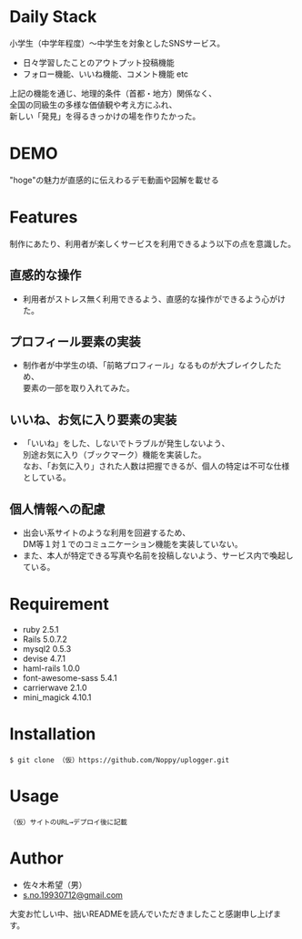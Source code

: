 # Daily Stack
 小学生（中学年程度）〜中学生を対象としたSNSサービス。
 * 日々学習したことのアウトプット投稿機能
 * フォロー機能、いいね機能、コメント機能 etc  
   
 上記の機能を通じ、地理的条件（首都・地方）関係なく、  
 全国の同級生の多様な価値観や考え方にふれ、  
 新しい「発見」を得るきっかけの場を作りたかった。
 
# DEMO
 "hoge"の魅力が直感的に伝えわるデモ動画や図解を載せる
 
# Features
 制作にあたり、利用者が楽しくサービスを利用できるよう以下の点を意識した。  

 ## 直感的な操作 
  * 利用者がストレス無く利用できるよう、直感的な操作ができるよう心がけた。  
 ## プロフィール要素の実装
  * 制作者が中学生の頃、「前略プロフィール」なるものが大ブレイクしたため、  
    要素の一部を取り入れてみた。  
 ## いいね、お気に入り要素の実装 
  * 「いいね」をした、しないでトラブルが発生しないよう、  
    別途お気に入り（ブックマーク）機能を実装した。  
    なお、「お気に入り」された人数は把握できるが、個人の特定は不可な仕様としている。  
 ## 個人情報への配慮  
  * 出会い系サイトのような利用を回避するため、  
    DM等１対１でのコミュニケーション機能を実装していない。  
  * また、本人が特定できる写真や名前を投稿しないよう、サービス内で喚起している。
 
# Requirement
 * ruby 2.5.1
 * Rails 5.0.7.2
 * mysql2 0.5.3
 * devise 4.7.1
 * haml-rails 1.0.0
 * font-awesome-sass 5.4.1
 * carrierwave 2.1.0
 * mini_magick 4.10.1
 
# Installation
```
$ git clone （仮）https://github.com/Noppy/uplogger.git
```
 
# Usage
```
（仮）サイトのURL→デプロイ後に記載
```
 
# Author 
 * 佐々木希望（男）
 * s.no.19930712@gmail.com

  大変お忙しい中、拙いREADMEを読んでいただきましたこと感謝申し上げます。

 
